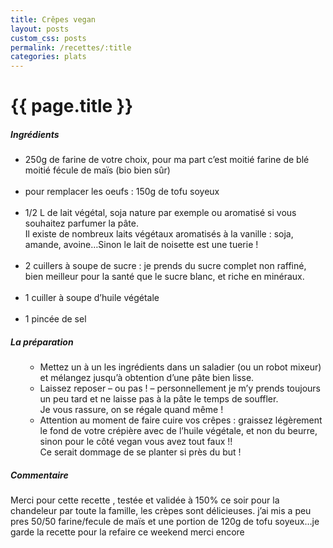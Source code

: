 ```yaml
---
title: Crêpes vegan
layout: posts
custom_css: posts
permalink: /recettes/:title
categories: plats
---
```


# {{ page.title }}

##### Ingrédients

- 250g de farine de votre choix, pour ma part c’est moitié farine de blé moitié fécule de maïs (bio bien sûr)<br><br>
- pour remplacer les oeufs : 150g de tofu soyeux<br><br>
- 1/2 L de lait végétal, soja nature par exemple ou aromatisé si vous souhaitez parfumer la pâte.<br>
Il existe de nombreux laits végétaux aromatisés à la vanille : soja, amande, avoine…Sinon le lait de noisette est une tuerie !<br><br>
- 2 cuillers à soupe de sucre : je prends du sucre complet non raffiné, bien meilleur pour la santé que le sucre blanc, et riche en minéraux.<br><br>
- 1 cuiller à soupe d’huile végétale<br><br>
- 1 pincée de sel

##### La préparation

<ul id="prepa">

<section id="categories" markdown="1">

- Mettez un à un les ingrédients dans un saladier (ou un robot mixeur) et mélangez jusqu’à obtention d’une pâte bien lisse.
- Laissez reposer – ou pas ! – personnellement je m’y prends toujours un peu tard et ne laisse pas à la pâte le temps de souffler.<br>
Je vous rassure, on se régale quand même !
- Attention au moment de faire cuire vos crêpes : graissez légèrement le fond de votre crépière avec de l’huile végétale, et non du beurre, sinon pour le côté vegan vous avez tout faux !!<br>
Ce serait dommage de se planter si près du but !

</section>

</ul>

##### Commentaire

Merci pour cette recette , testée et validée à 150% ce soir pour la chandeleur par toute la famille, les crèpes sont délicieuses. j’ai mis a peu pres 50/50 farine/fecule de maïs et une portion de 120g de tofu soyeux…je garde la recette pour la refaire ce weekend merci encore